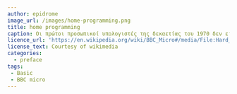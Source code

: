 ```yaml
---
author: epidrome
image_url: /images/home-programming.png
title: home programming
caption: Οι πρώτοι προσωπικοί υπολογιστές της δεκαετίας του 1970 δεν είχαν κάποιο γραφικό περιβάλλον για το λειτουργικό σύστημα, αντίθετα είχαν γραμμή εντολών καθώς και έναν μεταγλωττιστή ως βασική διάδραση με τον χρήστη, με αποτέλεσμα μια ολόκληρη γενιά που μεγάλωσε με αυτούς τους υπολογιστές να έχει αποκτήσει μεγάλη οικειότητα με τις γλώσσες προγραμματισμού.
licence_url: 'https://en.wikipedia.org/wiki/BBC_Micro#/media/File:Hard_reset_BBC_Micro_32K_Acorn_DFS.gif'
license_text: Courtesy of wikimedia
categories:
  - preface
tags:
 - Basic
 - BBC micro
---
```

